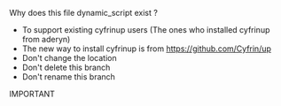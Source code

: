 Why does this file dynamic_script exist ?

* To support existing cyfrinup users (The ones who installed cyfrinup from aderyn)
* The new way to install cyfrinup is from https://github.com/Cyfrin/up
* Don't change the location
* Don't delete this branch 
* Don't rename this branch

IMPORTANT
